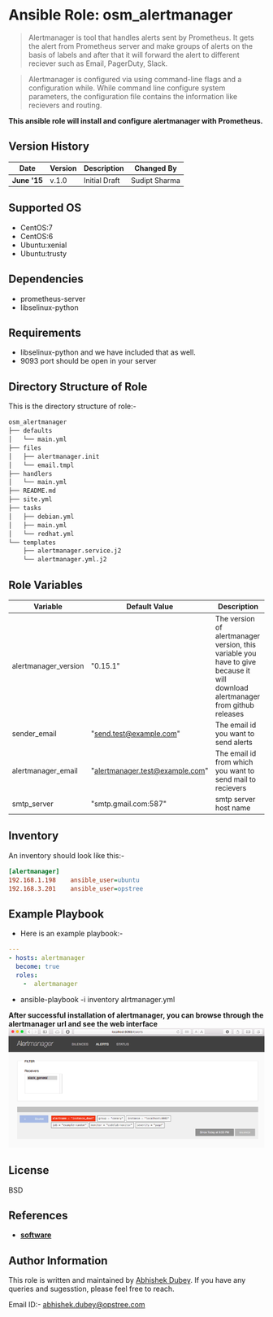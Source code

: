 Ansible Role: osm_alertmanager
==============================

>Alertmanager is tool that handles alerts sent by Prometheus. It gets the alert from Prometheus server and make groups of alerts on the basis of labels and after that it will forward the alert to different reciever such as Email, PagerDuty, Slack.

>Alertmanager is configured via using command-line flags and a configuration while. While command line configure system parameters, the configuration file contains the information like recievers and routing.

**This ansible role will install and configure alertmanager with Prometheus.**

Version History
---------------

|**Date**| **Version**| **Description**| **Changed By** |
|----------|---------|---------------|-----------------|
|**June '15** | v.1.0 | Initial Draft | Sudipt Sharma |

Supported OS
------------
  * CentOS:7
  * CentOS:6
  * Ubuntu:xenial
  * Ubuntu:trusty

Dependencies
------------
- prometheus-server
- libselinux-python

Requirements
------------
- libselinux-python and we have included that as well.
- 9093 port should be open in your server

Directory Structure of Role
---------------------------
This is the directory structure of role:-
```bash
osm_alertmanager
├── defaults
│   └── main.yml
├── files
│   ├── alertmanager.init
│   └── email.tmpl
├── handlers
│   └── main.yml
├── README.md
├── site.yml
├── tasks
│   ├── debian.yml
│   ├── main.yml
│   └── redhat.yml
└── templates
    ├── alertmanager.service.j2
    └── alertmanager.yml.j2
```

Role Variables
--------------

|**Variable**| **Default Value**| **Description**|
|---------|------------|-----------|
|alertmanager_version| "0.15.1"| The version of alertmanager version, this variable you have to give because it will download alertmanager from github releases|
|sender_email| "send.test@example.com"| The email id you want to send alerts||
|alertmanager_email| "alertmanager.test@example.com" | The email id from which you want to send mail to recievers|
|smtp_server | "smtp.gmail.com:587" | smtp server host name|

Inventory
----------
An inventory should look like this:-
```ini
[alertmanager]                 
192.168.1.198    ansible_user=ubuntu   
192.168.3.201    ansible_user=opstree 
```

Example Playbook
----------------
* Here is an example playbook:-
```yaml
---
- hosts: alertmanager
  become: true
  roles:
    -  alertmanager
```
* ansible-playbook -i inventory alrtmanager.yml

**After successful installation of alertmanager, you can browse through the alertmanager url and see the web interface**
![web](./media/alertmanager_ui.png)

License
-------
BSD

References
----------
- **[software](https://prometheus.io/docs/alerting/alertmanager/)**

Author Information
------------------
This role is written and maintained by [Abhishek Dubey](https://gitlab.com/abhishek-dubey). If you have any queries and sugesstion, please feel free to reach.

Email ID:- [abhishek.dubey@opstree.com]()
